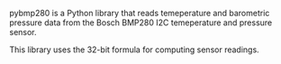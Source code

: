 pybmp280 is a Python library that reads temeperature and barometric pressure data from the Bosch BMP280 I2C temeperature and pressure sensor.

This library uses the 32-bit formula for computing sensor readings.
